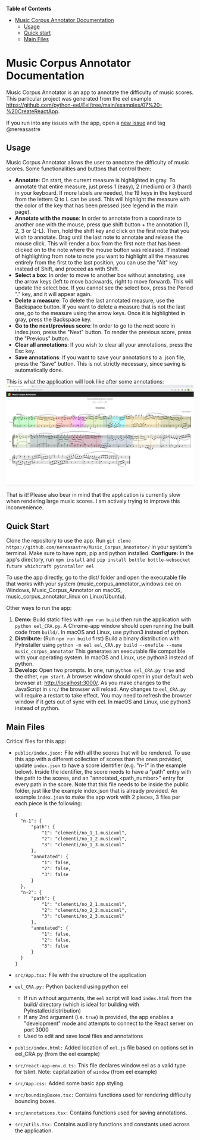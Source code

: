 **Table of Contents**

<!-- TOC -->

- [Music Corpus Annotator Documentation](#music-corpus-annotator-documentation)
    - [Usage](#usage)
    - [Quick start](#quick-start)
    - [Main Files](#main-files)

<!-- /TOC -->

# Music Corpus Annotator Documentation

Music Corpus Annotator is an app to annotate the difficulty of music scores. This particular project was generated from 
the eel example https://github.com/python-eel/Eel/tree/main/examples/07%20-%20CreateReactApp.

If you run into any issues with the app, open a [new issue](https://github.com/nereasastre/Music_Corpus_Annotator/issues) and tag @nereasastre

## Usage
Music Corpus Annotator allows the user to annotate the difficulty of music scores. Some functionalities and buttons that control them:
- **Annotate**: On start, the current measure is highlighted in gray. To annotate that entire measure, just press 1 (easy), 2 (medium) or 3 (hard) 
in your keyboard. If more labels are needed, the 19 keys in the keyboard from the letters Q to L can be used. 
  This will highlight the measure with the color of the key that has been pressed (see legend in the main page).
- **Annotate with the mouse**: In order to annotate from a coordinate to another one with the mouse, press que shift button + the annotation (1, 2, 3 or Q-L). 
  Then, hold the shift key and click on the first note that you wish to annotate. Drag until the last note to annotate and release the mouse click. This will render a box from the 
  first note that has been clicked on to the note where the mouse button was released. If instead of highlighting from note to note you want to highlight
  all the measures entirely from the first to the last position, you can use the "Alt" key instead of Shift, and proceed as with Shift.
- **Select a box**: In order to move to another box without annotating, use the arrow keys (left to move backwards, right
  to move forward). This will update the select box. If you cannot see the select box, press the Period "." key, and it will appear again.
- **Delete a measure**: To delete the last annotated measure, use the Backspace button. If you want to delete a measure 
  that is not the last one, go to the measure using the arrow keys. Once it is highlighted in gray, press the Backspace key.
- **Go to the next/previous score**: In order to go to the next score in index.json, press the "Next" button. To render the previous score,
press the "Previous" button.
- **Clear all annotations**: If you wish to clear all your annotations, press the Esc key.  
- **Save annotations**: If you want to save your annotations to a .json file, press the "Save" button. This is not strictly necessary, since
saving is automatically done.

This is what the application will look like after some annotations:
![Demo.png](Demo.png)

That is it! Please also bear in mind that the application is currently slow when rendering large music scores. I am actively trying to improve this inconvenience.


## Quick Start
Clone the repository to use the app. Run `git clone https://github.com/nereasastre/Music_Corpus_Annotator/` in your system's terminal.
Make sure to have npm, pip and python installed.
**Configure:** In the app's directory, run `npm install` and `pip install bottle bottle-websocket future whichcraft pyinstaller eel`

To use the app directly, go to the dist/ folder and open the executable file that works with your system 
(music_corpus_annotator_windows.exe on Windows, Music_Corpus_Annotator on macOS, music_corpus_annotator_linux on Linux/Ubuntu).

Other ways to run the app:
1. **Demo:** Build static files with `npm run build` then run the application with `python eel_CRA.py`. A Chrome-app window should open running the built code from `build/`. In macOS and Linux, use python3 instead of python.
2. **Distribute:** (Run `npm run build` first) Build a binary distribution with PyInstaller using `python -m eel eel_CRA.py build --onefile --name music_corpus_annotator` 
   This generates an executable file compatible with your operating system. In macOS and Linux, use python3 instead of python.
3. **Develop:** Open two prompts. In one, run  `python eel_CRA.py true` and the other, `npm start`. A browser window should open in your default web browser at: [http://localhost:3000/](http://localhost:3000/). As you make changes to the JavaScript in `src/` the browser will reload. Any changes to `eel_CRA.py` will require a restart to take effect. You may need to refresh the browser window if it gets out of sync with eel.
In macOS and Linux, use python3 instead of python.

## Main Files

Critical files for this app:

- `public/index.json:` File with all the scores that will be rendered. To use this app with a different 
  collection of scores than the ones provided, update `index.json` to have a score identifier (e.g. "n-1" in the example below). Inside the identifier, the score needs to have a "path" entry with the path to the scores, 
  and an "annotated_<path_number>" entry for every path in the score. Note that this file needs to be inside the public folder, just like the example index.json that is already provided. An example `index.json` to make the app work 
  with 2 pieces, 3 files per each piece is the following:
  ```
  {
    "n-1": {
        "path": {
            "1": "clementi/no_1_1.musicxml",
            "2": "clementi/no_1_2.musicxml",
            "3": "clementi/no_1_3.musicxml"
        },
        "annotated": {
            "1": false,
            "2": false,
            "3": false
        }
    },
    "n-2": {
        "path": {
            "1": "clementi/no_2_1.musicxml",
            "2": "clementi/no_2_2.musicxml",
            "3": "clementi/no_2_3.musicxml"
        },
        "annotated": {
            "1": false,
            "2": false,
            "3": false
        }
    }
  }
  ```
  
  

- `src/App.tsx:` File with the structure of the application
- `eel_CRA.py:` Python backend using python eel
  - If run without arguments, the `eel` script will load `index.html` from the build/ directory (which is ideal for building with PyInstaller/distribution)
  - If any 2nd argument (i.e. `true`) is provided, the app enables a "development" mode and attempts to connect to the React server on port 3000
  - Used to edit and save local files and annotations
- `public/index.html:` Added location of `eel.js` file based on options set in eel_CRA.py  (from the eel example)
- `src/react-app-env.d.ts:` This file declares window.eel as a valid type for tslint. Note: capitalization of `window`
  (from eel example)
- `src/App.css:` Added some basic app styling
- `src/boundingBoxes.tsx:` Contains functions used for rendering difficulty bounding boxes.
- `src/annotations.tsx:` Contains functions used for saving annotations.
- `src/utils.tsx:` Contains auxiliary functions and constants used across the application.





